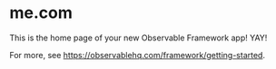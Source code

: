 # me.com

This is the home page of your new Observable Framework app! YAY!

For more, see <https://observablehq.com/framework/getting-started>.
